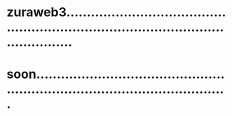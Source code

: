 # zuraweb3............................................................................................................
# soon....................................................................................................
